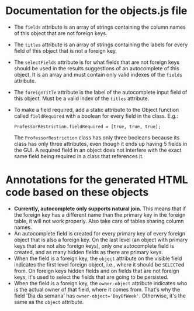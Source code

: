 # Documentation for the objects.js file

- The `fields` attribute is an array of strings containing the column names of this object that are not foreign keys.

- The `titles` attribute is an array of strings containing the labels for every field of this object that is not a foreign key.

- The `selectFields` attribute is for what fields that are not foreign keys should be used in the results suggestions of an autocomplete of this object. It is an array and must contain only valid indexes of the `fields` attribute.

- The `foreignTitle` attribute is the label of the autocomplete input field of this object. Must be a valid index of the `titles` attribute.

- To make a field required, add a static attribute to the Object function called `fieldRequired` with a boolean for every field in the class. E.g.:
  ```
  ProfessorRestriction.fieldRequired = [true, true, true];
  ```
  The `ProfessorRestriction` class has only three booleans because its class has only three attributes, even though it ends up having 5 fields in the GUI. A required field in an object does not interfere with the exact same field being required in a class that references it.

# Annotations for the generated HTML code based on these objects

- **Currently, autocomplete only supports natural join**. This means that if the foreign key has a different name than the primary key in the foreign table, it will not work properly. Also take care of tables sharing column names.
- An autocomplete field is created for every primary key of every foreign object that is also a foreign key. On the last level (an object with primary keys that are not also foreign keys), only one autocomplete field is created, and as many hidden fields as there are primary keys.
- When the field is a foreign key, the `object` attribute on the visible field indicates the first level foreign object, i.e., where it should be `SELECT`ed from. On foreign keys hidden fields and on fields that are not foreign keys, it's used to select the fields that are going to be persisted.
- When the field is a foreign key, the `owner-object` attribute indicates who is the actual owner of that field, where it comes from. That's why the field 'Dia da semana' has `owner-object='DayOfWeek'`. Otherwise, it's the same as the `object` attribute.

